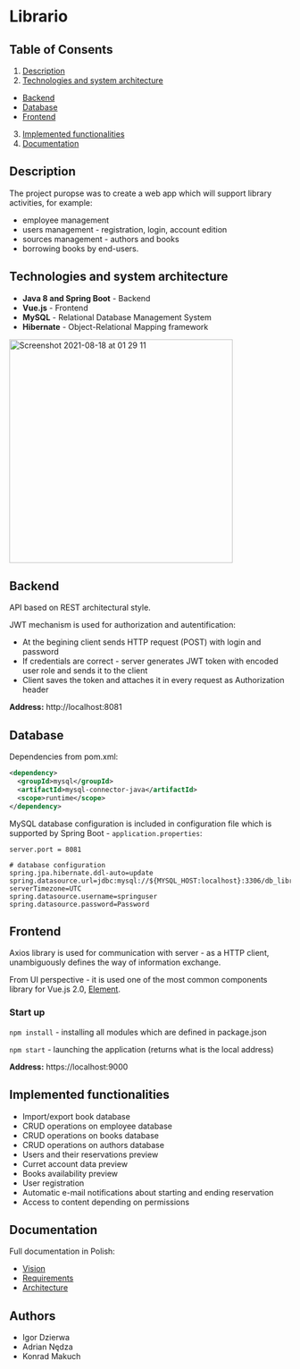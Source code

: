 # Librario

## Table of Consents
1. [Description](#description)
2. [Technologies and system architecture](technologie-i-architektura)
  - [Backend](#backend)
  - [Database](#database)
  - [Frontend](frontend)
3. [Implemented functionalities](lista-zaimplementowanych-funkcjonalności)
4. [Documentation](#documentation)

## Description
The project puropse was to create a web app which will support library activities, for example:
- employee management
- users management - registration, login, account edition
- sources management - authors and books
- borrowing books by end-users.

## Technologies and system architecture
- **Java 8 and Spring Boot** - Backend
- **Vue.js** - Frontend
- **MySQL** - Relational Database Management System
- **Hibernate** - Object-Relational Mapping framework

<img width="400" alt="Screenshot 2021-08-18 at 01 29 11" src="https://user-images.githubusercontent.com/34041060/129813625-8bfd5643-ada6-4186-80c3-0ec9088d117b.png">

## Backend
API based on REST architectural style.

JWT mechanism is used for authorization and autentification:
- At the begining client sends HTTP request (POST) with login and password
- If credentials are correct - server generates JWT token with encoded user role and sends it to the client
- Client saves the token and attaches it in every request as Authorization header

**Address:** http://localhost:8081

## Database
Dependencies from pom.xml:
```xml
<dependency>
  <groupId>mysql</groupId>
  <artifactId>mysql-connector-java</artifactId>
  <scope>runtime</scope>
</dependency>
```

MySQL database configuration is included in configuration file which is supported by Spring Boot - `application.properties`:
```properties
server.port = 8081

# database configuration
spring.jpa.hibernate.ddl-auto=update
spring.datasource.url=jdbc:mysql://${MYSQL_HOST:localhost}:3306/db_librario?serverTimezone=UTC
spring.datasource.username=springuser
spring.datasource.password=Password
```

## Frontend
Axios library is used for communication with server - as a HTTP client, unambiguously defines the way of information exchange.

From UI perspective - it is used one of the most common components library for Vue.js 2.0, [Element](https://element.eleme.io/#/en-US).

### Start up
`npm install` - installing all modules which are defined in package.json

`npm start` - launching the application (returns what is the local address)

**Address:** https://localhost:9000

## Implemented functionalities
- Import/export book database
- CRUD operations on employee database
- CRUD operations on books database
- CRUD operations on authors database
- Users and their reservations preview
- Curret account data preview
- Books availability preview
- User registration
- Automatic e-mail notifications about starting and ending reservation
- Access to content depending on permissions

## Documentation
Full documentation in Polish:
- [Vision](https://github.com/igordzie97/librario-project/blob/main/documentation/Wizja.pdf)
- [Requirements](https://github.com/igordzie97/librario-project/blob/main/documentation/Wymagania.pdf)
- [Architecture](https://github.com/igordzie97/librario-project/blob/main/documentation/Architektura.pdf)

## Authors
- Igor Dzierwa
- Adrian Nędza
- Konrad Makuch
